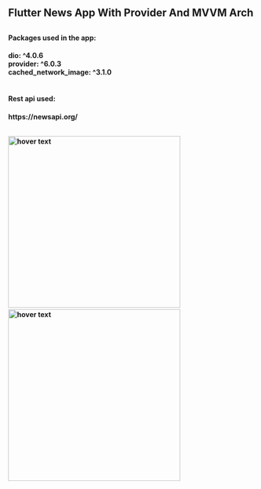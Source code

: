 <h2>Flutter News App With Provider And MVVM Arch<h2/>
  <h4>Packages used in the app:<h4/>
  dio: ^4.0.6<br/>
  provider: ^6.0.3<br/>
  cached_network_image: ^3.1.0
<br/>
    <br/>
  <h4>Rest api used:<h4/>
    https://newsapi.org/
    <br/>
       <br/>
  
<img src="https://user-images.githubusercontent.com/55491306/192165893-0c0564fc-29fc-47c5-bca9-ac0adbfe1916.png" width="350" title="hover text">&nbsp;&nbsp;&nbsp;&nbsp;<img src="https://user-images.githubusercontent.com/55491306/192165682-6b8c195a-edf6-4b54-a983-797647cf9038.png" width="350" title="hover text">

